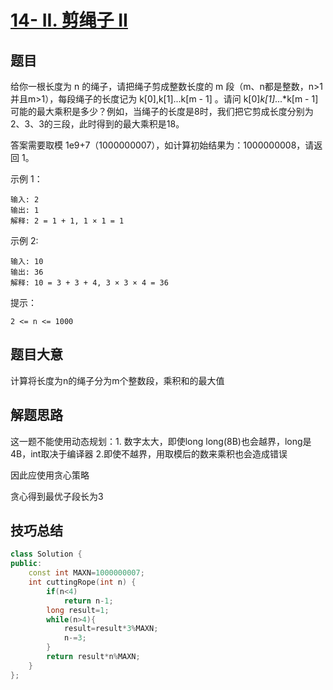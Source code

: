 # [14- II. 剪绳子 II](https://leetcode-cn.com/problems/jian-sheng-zi-ii-lcof/)

## 题目

给你一根长度为 n 的绳子，请把绳子剪成整数长度的 m 段（m、n都是整数，n>1并且m>1），每段绳子的长度记为 k[0],k[1]...k[m - 1] 。请问 k[0]*k[1]*...*k[m - 1] 可能的最大乘积是多少？例如，当绳子的长度是8时，我们把它剪成长度分别为2、3、3的三段，此时得到的最大乘积是18。

答案需要取模 1e9+7（1000000007），如计算初始结果为：1000000008，请返回 1。

 

示例 1：

```
输入: 2
输出: 1
解释: 2 = 1 + 1, 1 × 1 = 1
```


示例 2:

```
输入: 10
输出: 36
解释: 10 = 3 + 3 + 4, 3 × 3 × 4 = 36
```



提示：

```
2 <= n <= 1000
```

## 题目大意

计算将长度为n的绳子分为m个整数段，乘积和的最大值

## 解题思路

这一题不能使用动态规划：1. 数字太大，即使long long(8B)也会越界，long是4B，int取决于编译器 2.即使不越界，用取模后的数来乘积也会造成错误



因此应使用贪心策略

贪心得到最优子段长为3





## 技巧总结



```c++
class Solution {
public:
    const int MAXN=1000000007;
    int cuttingRope(int n) {
        if(n<4)
            return n-1;
        long result=1;
        while(n>4){
            result=result*3%MAXN;
            n-=3;
        }
        return result*n%MAXN;
    }
};
```


